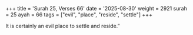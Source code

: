 +++
title = 'Surah 25, Verses 66'
date = '2025-08-30'
weight = 2921
surah = 25
ayah = 66
tags = ["evil", "place", "reside", "settle"]
+++

It is certainly an evil place to settle and reside.”